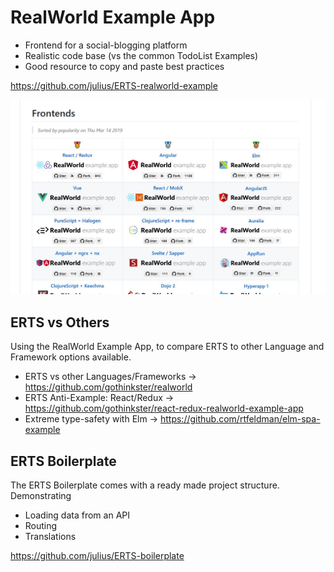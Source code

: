 # RealWorld Example App

- Frontend for a social-blogging platform
- Realistic code base (vs the common TodoList Examples)
- Good resource to copy and paste best practices

https://github.com/julius/ERTS-realworld-example


![undefined is not a function](readme/realworld.jpg)

## ERTS vs Others

Using the RealWorld Example App, to compare ERTS to other Language and Framework options available. 

- ERTS vs other Languages/Frameworks &rarr; https://github.com/gothinkster/realworld
- ERTS Anti-Example: React/Redux &rarr; https://github.com/gothinkster/react-redux-realworld-example-app
- Extreme type-safety with Elm &rarr; https://github.com/rtfeldman/elm-spa-example


## ERTS Boilerplate

The ERTS Boilerplate comes with a ready made project structure. Demonstrating
- Loading data from an API
- Routing
- Translations

https://github.com/julius/ERTS-boilerplate